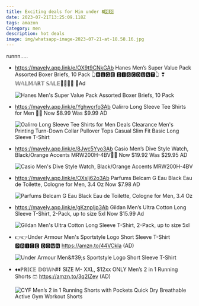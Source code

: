 ```yaml
---
title: Exciting deals for Him under 💲2️⃣0️⃣
date: 2023-07-21T13:25:09.118Z
tags: amazon
Category: men
description: hot deals
image: img/whatsapp-image-2023-07-21-at-18.58.16.jpg
---
```

r﻿unnn.....

* https://mavely.app.link/e/OX9t9CNkGAb
  Hanes Men’s Super Value Pack Assorted Boxer Briefs, 10 Pack
  👆🅷🆄🅶🅴 🅳🅸🆂🅲🅾🆄🅽🆃👆
  ❣𝕎𝔸𝕃𝕄𝔸ℝ𝕋 𝕊𝔸𝕃𝔼🏃‍♀🏃‍♀
  🥳Ad<!--StartFragment-->

  ![Hanes Men's Super Value Pack Assorted Boxer Briefs, 10 Pack](https://i5.walmartimages.com/asr/a0ef15d2-4f90-48f4-9c8a-0e9a58bdf2c8.b074c48a634d69299c868b4a03552bb5.jpeg?odnHeight=2000&odnWidth=2000&odnBg=FFFFFF)
* https://mavely.app.link/e/Yghwcrfo3Ab
  Oalirro Long Sleeve Tee Shirts for Men 🎀🎀
  Now $8.99
  Was $9.99
  AD<!--StartFragment-->

  ![Oalirro Long Sleeve Tee Shirts for Men Deals Clearance Men's Printing Turn-Down Collar Pullover Tops Casual Slim Fit Basic Long Sleeve T-Shirt](https://i5.walmartimages.com/asr/cb17f11b-ac17-4878-a149-2e7a2e2fb481.bc13bee71661396787ec1ce8a0b71d54.jpeg?odnHeight=612&odnWidth=612&odnBg=FFFFFF)
* https://mavely.app.link/e/8Jwc5Yyo3Ab
  Casio Men’s Dive Style Watch, Black/Orange Accents MRW200H-4BV🤠🤠
  Now $19.92
  Was $29.95
  AD<!--StartFragment-->

  ![Casio Men's Dive Style Watch, Black/Orange Accents MRW200H-4BV](https://i5.walmartimages.com/asr/9446cb90-2665-4150-baa1-49948b86fe51_1.c2a14addf67c7b05b43542729d245b68.jpeg?odnHeight=612&odnWidth=612&odnBg=FFFFFF)
* https://mavely.app.link/e/OXsIj62o3Ab
  Parfums Belcam G Eau Black Eau de Toilette, Cologne for Men, 3.4 Oz
  Now $7.98
  AD<!--StartFragment-->

  ![Parfums Belcam G Eau Black Eau de Toilette, Cologne for Men, 3.4 Oz](https://i5.walmartimages.com/asr/ce5b95aa-30b4-4066-a316-355c4ec18743.971084d7eabaae322eb45ccbdfcf5445.jpeg?odnHeight=612&odnWidth=612&odnBg=FFFFFF)
* https://mavely.app.link/e/gKznpljp3Ab
  Gildan Men’s Ultra Cotton Long Sleeve T-Shirt, 2-Pack, up to size 5xl
  Now $15.99
  Ad<!--StartFragment-->

  ![Gildan Men's Ultra Cotton Long Sleeve T-Shirt, 2-Pack, up to size 5xl](https://i5.walmartimages.com/asr/916f8c3c-ae5b-4583-9645-abc9bd510000_1.6959a336b7bfd813f3d375bba167ef80.jpeg?odnHeight=612&odnWidth=612&odnBg=FFFFFF)
* 👉👉Under Armour Men's Sportstyle Logo Short Sleeve T-Shirt
  🅿🆁🅸🅲🅴 🅳🅾🆆🅽
  https://amzn.to/44VCkla
  (AD)<!--StartFragment-->

  ![Under Armour Men\&#39;s Sportstyle Logo Short Sleeve T-Shirt](https://m.media-amazon.com/images/I/715rxYtGhGL._AC_UX569_.jpg)

  <!--EndFragment-->
* ♦️♦️ℙℝ𝕀ℂ𝔼 𝔻𝕆𝕎ℕ⏬⏬
  SIZE M- XXL, $12xx ONLY 
  Men’s 2 in 1 Running Shorts 🩳
  https://amzn.to/3q2IZev
  (AD)<!--StartFragment-->

  ![CYF Men’s 2 in 1 Running Shorts with Pockets Quick Dry Breathable Active Gym Workout Shorts](https://m.media-amazon.com/images/I/61Chgfyt9VL._AC_UX679_.jpg)

  <!--EndFragment-->